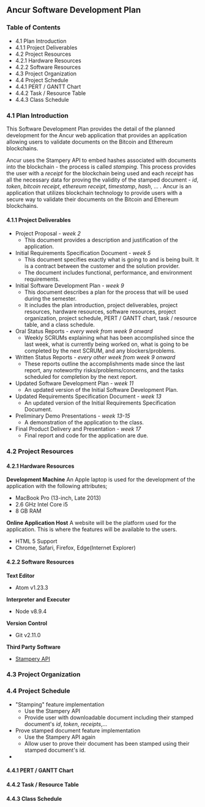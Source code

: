 ## Ancur Software Development Plan  

### Table of Contents
* 4.1 Plan Introduction
* 4.1.1 Project Deliverables
* 4.2 Project Resources
* 4.2.1 Hardware Resources
* 4.2.2 Software Resources
* 4.3 Project Organization
* 4.4 Project Schedule
* 4.4.1 PERT / GANTT Chart
* 4.4.2 Task / Resource Table
* 4.4.3 Class Schedule

### 4.1 Plan Introduction  
This Software Development Plan provides the detail of the planned development for the Ancur web application that provides an application allowing users to validate documents on the Bitcoin and Ethereum blockchains.  

Ancur uses the Stampery API to embed hashes associated with documents into the blockchain - the process is called *stamping*. This process provides the user with a *receipt* for the blockchain being used and each *receipt* has all the necessary data for proving the validity of the stamped document - *id*, *token*, *bitcoin receipt*, *ethereum receipt*, *timestamp*, *hash*, ... . Ancur is an application that utilizes blockchain technology to provide users with a secure way to validate their documents on the Bitcoin and Ethereum blockchains.

#### 4.1.1 Project Deliverables  
* Project Proposal - *week 2*
    * This document provides a description and justification of the application.
* Initial Requirements Specification Document - *week 5*
    * This document specifies exactly what is going to and is being built. It is a contract between the customer and the solution provider.
    * The document includes functional, performance, and environment requirements.
* Initial Software Development Plan - *week 9*
    * This document describes a plan for the process that will be used during the semester.
    * It includes the plan introduction, project deliverables, project resources, hardware resources, software resources, project organization, project schedule, PERT / GANTT chart, task / resource table, and a class schedule.
* Oral Status Reports - *every week from week 9 onward*
    * Weekly SCRUMs explaining what has been accomplished since the last week, what is currently being worked on, what is going to be completed by the next SCRUM, and any blockers/problems.
* Written Status Reports - *every other week from week 9 onward*
    * These reports outline the accomplishments made since the last report, any noteworthy risks/problems/concerns, and the tasks scheduled for completion by the next report.
* Updated Software Development Plan - *week 11*
    * An updated version of the Initial Software Development Plan.
* Updated Requirements Specification Document - *week 13*
    * An updated version of the Initial Requirements Specification Document.
* Preliminary Demo Presentations - *week 13-15*
    * A demonstration of the application to the class.
* Final Product Delivery and Presentation - *week 17*
    * Final report and code for the application are due.  
    
### 4.2 Project Resources  
#### 4.2.1 Hardware Resources
**Development Machine**
An Apple laptop is used for the development of the application with the following attributes;
* MacBook Pro (13-inch, Late 2013)
* 2.6 GHz Intel Core i5
* 8 GB RAM  

**Online Application Host**
A website will be the platform used for the application. This is where the features will be available to the users.
* HTML 5 Support
* Chrome, Safari, Firefox, Edge(Internet Explorer)  

#### 4.2.2 Software Resources
**Text Editor**
* Atom v1.23.3  

**Interpreter and Executer**
* Node v8.9.4  

**Version Control**
* Git v2.11.0  

**Third Party Software**
* [Stampery API](https://stampery.com/)

### 4.3 Project Organization

### 4.4 Project Schedule
* "Stamping" feature implementation  <!-- TODO -->
    * Use the Stampery API
    * Provide user with downloadable document including their stamped document's *id*, *token*, *receipts*,...
* Prove stamped document feature implementation
    * Use the Stampery API again
    * Allow user to prove their document has been stamped using their stamped document's id.
*
#### 4.4.1 PERT / GANTT Chart
#### 4.4.2 Task / Resource Table
#### 4.4.3 Class Schedule
